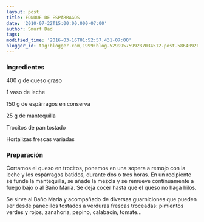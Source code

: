 ```yaml
---
layout: post
title: FONDUE DE ESPÁRRAGOS
date: '2010-07-22T15:00:00.000-07:00'
author: Smurf Dad
tags: 
modified_time: '2016-03-16T01:52:57.431-07:00'
blogger_id: tag:blogger.com,1999:blog-5299957599287034512.post-5864092680660393241
---
```


<h3>Ingredientes</h3>

400 g de queso graso

1 vaso de leche

150 g de espárragos en conserva

25 g de mantequilla

Trocitos de pan tostado

Hortalizas frescas variadas

<h3>Preparación</h3>

Cortamos el queso en trocitos, ponemos en una sopera a remojo con la leche y los espárragos batidos, durante dos o tres horas. En un recipiente se funde la mantequilla, se añade la mezcla y se remueve continuamente a fuego bajo o al Baño María. Se deja cocer hasta que el queso no haga hilos.

Se sirve al Baño María y acompañado de diversas guarniciones que pueden ser desde panecillos tostados a verduras frescas troceadas: pimientos verdes y rojos, zanahoria, pepino, calabacín, tomate...


